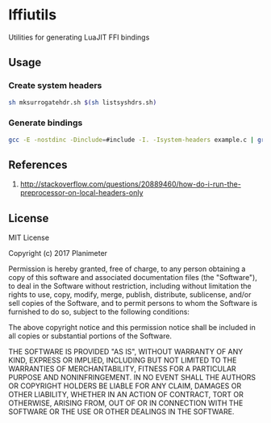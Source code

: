 # lffiutils
Utilities for generating LuaJIT FFI bindings

## Usage
### Create system headers
```sh
sh mksurrogatehdr.sh $(sh listsyshdrs.sh)
```

### Generate bindings
```sh
gcc -E -nostdinc -Dinclude=#include -I. -Isystem-headers example.c | grep -v '^# [0-9]' > example.h
```

## References
1. http://stackoverflow.com/questions/20889460/how-do-i-run-the-preprocessor-on-local-headers-only

## License
MIT License

Copyright (c) 2017 Planimeter

Permission is hereby granted, free of charge, to any person obtaining a copy
of this software and associated documentation files (the "Software"), to deal
in the Software without restriction, including without limitation the rights
to use, copy, modify, merge, publish, distribute, sublicense, and/or sell
copies of the Software, and to permit persons to whom the Software is
furnished to do so, subject to the following conditions:

The above copyright notice and this permission notice shall be included in all
copies or substantial portions of the Software.

THE SOFTWARE IS PROVIDED "AS IS", WITHOUT WARRANTY OF ANY KIND, EXPRESS OR
IMPLIED, INCLUDING BUT NOT LIMITED TO THE WARRANTIES OF MERCHANTABILITY,
FITNESS FOR A PARTICULAR PURPOSE AND NONINFRINGEMENT. IN NO EVENT SHALL THE
AUTHORS OR COPYRIGHT HOLDERS BE LIABLE FOR ANY CLAIM, DAMAGES OR OTHER
LIABILITY, WHETHER IN AN ACTION OF CONTRACT, TORT OR OTHERWISE, ARISING FROM,
OUT OF OR IN CONNECTION WITH THE SOFTWARE OR THE USE OR OTHER DEALINGS IN THE
SOFTWARE.
